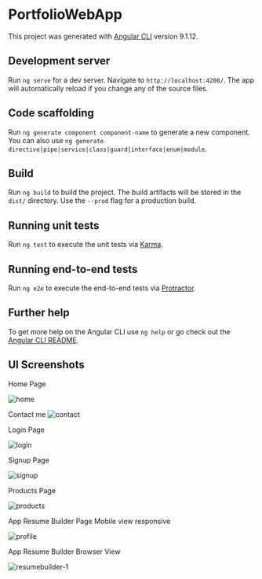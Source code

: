 # PortfolioWebApp

This project was generated with [Angular CLI](https://github.com/angular/angular-cli) version 9.1.12.

## Development server

Run `ng serve` for a dev server. Navigate to `http://localhost:4200/`. The app will automatically reload if you change any of the source files.

## Code scaffolding

Run `ng generate component component-name` to generate a new component. You can also use `ng generate directive|pipe|service|class|guard|interface|enum|module`.

## Build

Run `ng build` to build the project. The build artifacts will be stored in the `dist/` directory. Use the `--prod` flag for a production build.

## Running unit tests

Run `ng test` to execute the unit tests via [Karma](https://karma-runner.github.io).

## Running end-to-end tests

Run `ng e2e` to execute the end-to-end tests via [Protractor](http://www.protractortest.org/).

## Further help

To get more help on the Angular CLI use `ng help` or go check out the [Angular CLI README](https://github.com/angular/angular-cli/blob/master/README.md).

## UI Screenshots

Home Page

![home](https://user-images.githubusercontent.com/44350754/111123730-b3514080-8595-11eb-8f15-7b33ad8ada69.png)

Contact me 
![contact](https://user-images.githubusercontent.com/44350754/111123745-b815f480-8595-11eb-9f8e-321f606c4003.png)

Login Page

![login](https://user-images.githubusercontent.com/44350754/111123875-db40a400-8595-11eb-81a6-4caf9d08803d.png)


Signup Page

![signup](https://user-images.githubusercontent.com/44350754/111124055-0aefac00-8596-11eb-8b8b-a024b232fe33.png)


Products Page

![products](https://user-images.githubusercontent.com/44350754/111123907-e562a280-8595-11eb-873c-60921160f9f4.png)

App Resume Builder Page Mobile view responsive

![profile](https://user-images.githubusercontent.com/44350754/111123969-f7444580-8595-11eb-9223-7b6683c4f232.png)


App Resume Builder Browser View

![resumebuilder-1](https://user-images.githubusercontent.com/44350754/111124030-05926180-8596-11eb-91a1-dc1ad7705bf6.png)







